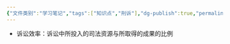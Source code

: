 ```yaml
---
{"文件类别":"学习笔记","tags":["知识点","刑诉"],"dg-publish":true,"permalink":"/学习笔记studyup/刑事诉讼法/诉讼效率/","dgPassFrontmatter":true,"created":"2024-09-12T19:38:10.454+08:00","updated":"2024-10-25T12:29:07.077+08:00"}
---
```


- 诉讼效率：诉讼中所投入的司法资源与所取得的成果的比例